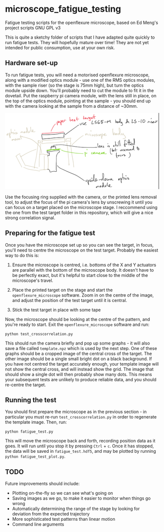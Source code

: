 # microscope_fatigue_testing
Fatigue testing scripts for the openflexure microscope, based on Ed Meng's project scripts  GNU GPL v3

This is quite a sketchy folder of scripts that I have adapted quite quickly to run fatigue tests.  They will hopefully mature over time!  They are not yet intended for public consumption, use at your own risk.

## Hardware set-up
To run fatigue tests, you will need a motorised openflexure microscope, along with a modified optics module - use one of the RMS optics modules, with the sample riser (so the stage is 75mm high), but turn the optics module upside down.  You'll probably need to cut the module to fit it in the dovetail. Put the raspberry pi camera module, with the lens still in place, on the top of the optics module, pointing at the sample - you should end up with the camera looking at the sample from a distance of ~30mm.

![A diagram of the experimental set-up, showing the modified optics arrangement for very low magnification.](experimental_setup.png)

Use the focusing ring supplied with the camera, or the printed lens removal tool, to adjust the focus of the pi camera's lens by unscrewing it until you can focus on a target placed on the microscope stage.  I reccommend using the one from the test target folder in this repository, which will give a nice strong correlation signal.

## Preparing for the fatigue test
Once you have the microscope set up so you can see the target, in focus, you'll need to centre the microscope on the test target.  Probably the easiest way to do this is:

1. Ensure the microscope is centred, i.e. bottoms of the X and Y actuators are parallel with the bottom of the microscope body.  It doesn't have to be perfectly exact, but it's helpful to start close to the middle of the microscope's travel.

2. Place the printed target on the stage and start the ``openflexure_microscope`` software.  Zoom in on the centre of the image, and adjust the position of the test target until it is central.

3. Stick the test target in place with some tape

Now, the microscope should be looking at the centre of the pattern, and you're ready to start.  Exit the ``openflexure_microscope`` software and run:
```
python test_crosscorrelation.py
```
This should run the camera briefly and pop up some graphs - it will also save a file called ``template.npz`` which is used by the next step.  One of these graphs should be a cropped image of the central cross of the target.  The other image should be a single small bright dot on a black background.  If you have not centred the target accurately enough, your template image will not show the central cross, and will instead show the grid.  The image that should show a single dot will then probably show many dots.  This means your subsequent tests are unlikely to produce reliable data, and you should re-centre the target.

## Running the test
You should first prepare the microscope as in the previous section - in particular you must re-run ``test_crosscorrelation.py`` in order to regenerate the template image.  Then, run:
```
python fatigue_test.py
```
This will move the microscope back and forth, recording position data as it goes.  It will run until you stop it by pressing ``Ctrl`` + ``c``.  Once it has stopped, the data will be saved in ``fatigue_test.hdf5``, and may be plotted by running ``python fatigue_test_plot.py``.

## TODO
Future improvements should include:

* Plotting on-the-fly so we can see what's going on
* Saving images as we go, to make it easier to monitor when things go wrong
* Automatically determining the range of the stage by looking for deviation from the expected trajectory
* More sophisticated test patterns than linear motion
* Command line arguments
